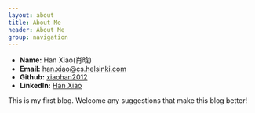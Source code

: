 ```yaml
---
layout: about
title: About Me
header: About Me
group: navigation
---
```

 * **Name:** Han Xiao(肖晗)
 * **Email:** [han.xiao@cs.helsinki.com](mailto:han.xiao@cs.helsinki.fi)
 * **Github:** [xiaohan2012](https://github.com/xiaohan2012)
 * **LinkedIn:** [Han Xiao](http://fi.linkedin.com/pub/han-xiao/40/9a8/749)

This is my first blog. Welcome any suggestions that make this blog better!